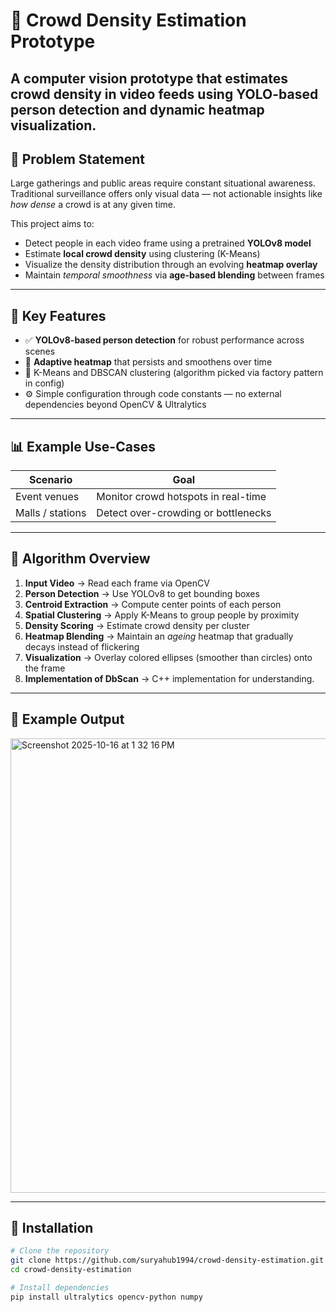 # 🧠 Crowd Density Estimation Prototype

A computer vision prototype that estimates **crowd density in video feeds** using YOLO-based person detection and dynamic heatmap visualization.  
---

## 🎯 Problem Statement

Large gatherings and public areas require constant situational awareness.  
Traditional surveillance offers only visual data — not actionable insights like *how dense* a crowd is at any given time.

This project aims to:
- Detect people in each video frame using a pretrained **YOLOv8 model**  
- Estimate **local crowd density** using clustering (K-Means)  
- Visualize the density distribution through an evolving **heatmap overlay**  
- Maintain *temporal smoothness* via **age-based blending** between frames

---

## 🧩 Key Features

- ✅ **YOLOv8-based person detection** for robust performance across scenes  
- 🎨 **Adaptive heatmap** that persists and smoothens over time  
- 🧮 K-Means and DBSCAN clustering (algorithm picked via factory pattern in config)
 - ⚙️ Simple configuration through code constants — no external dependencies beyond OpenCV & Ultralytics  

---

## 📊 Example Use-Cases

| Scenario | Goal |
|-----------|------|
| Event venues | Monitor crowd hotspots in real-time |
| Malls / stations | Detect over-crowding or bottlenecks |

---

## 🧠 Algorithm Overview

1. **Input Video** → Read each frame via OpenCV  
2. **Person Detection** → Use YOLOv8 to get bounding boxes  
3. **Centroid Extraction** → Compute center points of each person  
4. **Spatial Clustering** → Apply K-Means to group people by proximity  
5. **Density Scoring** → Estimate crowd density per cluster  
6. **Heatmap Blending** → Maintain an *ageing* heatmap that gradually decays instead of flickering  
7. **Visualization** → Overlay colored ellipses (smoother than circles) onto the frame  
8. **Implementation of DbScan** → C++ implementation for understanding. 
---

## 📸 Example Output

<img width="1351" height="727" alt="Screenshot 2025-10-16 at 1 32 16 PM" src="https://github.com/user-attachments/assets/636f117c-9eb4-435b-a247-d22d24fcff83" />

---

## 🚀 Installation

```bash
# Clone the repository
git clone https://github.com/suryahub1994/crowd-density-estimation.git
cd crowd-density-estimation

# Install dependencies
pip install ultralytics opencv-python numpy
